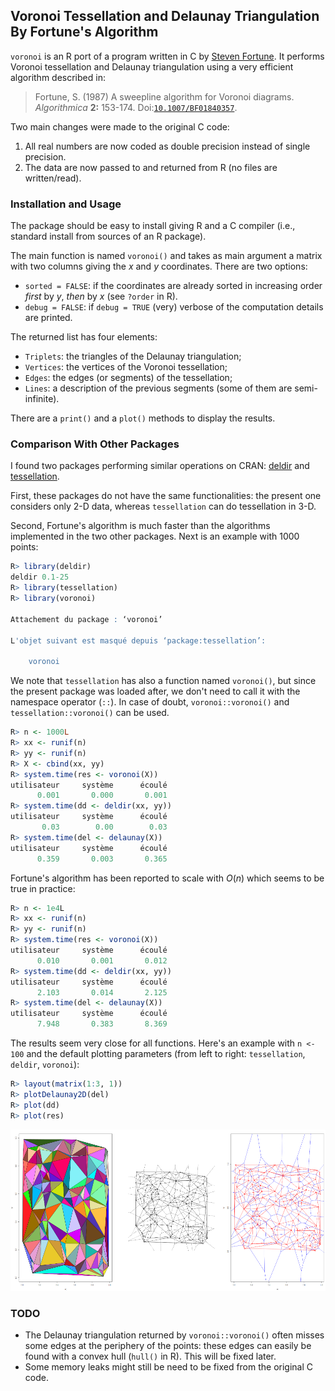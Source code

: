 <h2>Voronoi Tessellation and Delaunay Triangulation By Fortune's Algorithm</h2>

`voronoi` is an R port of a program written in C by [Steven Fortune](https://9p.io/who/sjf/). It performs Voronoi tessellation and Delaunay triangulation using a very efficient algorithm described in:

>Fortune, S. (1987) A sweepline algorithm for Voronoi diagrams. *Algorithmica* **2:** 153-174. Doi:[`10.1007/BF01840357`](https://doi.org/10.1007/BF01840357).

Two main changes were made to the original C code:

1. All real numbers are now coded as double precision instead of single precision.
2. The data are now passed to and returned from R (no files are written/read).

<h3>Installation and Usage</h3>

The package should be easy to install giving R and a C compiler (i.e., standard install from sources of an R package).

The main function is named `voronoi()` and takes as main argument a matrix with two columns giving the $x$ and $y$ coordinates. There are two options:

- `sorted = FALSE`: if the coordinates are already sorted in increasing order *first* by $y$, *then* by $x$ (see `?order` in R).
- `debug = FALSE`: if `debug = TRUE` (very) verbose of the computation details are printed.

The returned list has four elements:

- `Triplets`: the triangles of the Delaunay triangulation;
- `Vertices`: the vertices of the Voronoi tessellation;
- `Edges`: the edges (or segments) of the tessellation;
- `Lines`: a description of the previous segments (some of them are semi-infinite).

There are a `print()` and a `plot()` methods to display the results.

<h3>Comparison With Other Packages</h3>

I found two packages performing similar operations on CRAN: [deldir](https://cran.r-project.org/package=deldir) and [tessellation](https://cran.r-project.org/package=tessellation).

First, these packages do not have the same functionalities: the present one considers only 2-D data, whereas `tessellation` can do tessellation in 3-D.

Second, Fortune's algorithm is much faster than the algorithms implemented in the two other packages. Next is an example with 1000 points:

```r
R> library(deldir)
deldir 0.1-25
R> library(tessellation)
R> library(voronoi)

Attachement du package : ‘voronoi’

L'objet suivant est masqué depuis ‘package:tessellation’:

    voronoi
```

We note that `tessellation` has also a function named `voronoi()`, but since the present package was loaded after, we don't need to call it with the namespace operator (`::`). In case of doubt, `voronoi::voronoi()` and `tessellation::voronoi()` can be used.

```r
R> n <- 1000L
R> xx <- runif(n)
R> yy <- runif(n)
R> X <- cbind(xx, yy)
R> system.time(res <- voronoi(X))
utilisateur     système      écoulé
      0.001       0.000       0.001
R> system.time(dd <- deldir(xx, yy))
utilisateur     système      écoulé
       0.03        0.00        0.03
R> system.time(del <- delaunay(X))
utilisateur     système      écoulé
      0.359       0.003       0.365

```

Fortune's algorithm has been reported to scale with $O(n)$ which seems to be true in practice:


```r
R> n <- 1e4L
R> xx <- runif(n)
R> yy <- runif(n)
R> system.time(res <- voronoi(X))
utilisateur     système      écoulé
      0.010       0.001       0.012
R> system.time(dd <- deldir(xx, yy))
utilisateur     système      écoulé
      2.103       0.014       2.125
R> system.time(del <- delaunay(X))
utilisateur     système      écoulé
      7.948       0.383       8.369
```

The results seem very close for all functions. Here's an example with `n <- 100` and the default plotting parameters (from left to right: `tessellation`, `deldir`, `voronoi`):

```r
R> layout(matrix(1:3, 1))
R> plotDelaunay2D(del)
R> plot(dd)
R> plot(res)
```

![](plots.png)

<h3>TODO</h3>

- The Delaunay triangulation returned by `voronoi::voronoi()` often misses some edges at the periphery of the points: these edges can easily be found with a convex hull (`hull()` in R). This will be fixed later.
- Some memory leaks might still be need to be fixed from the original C code.
